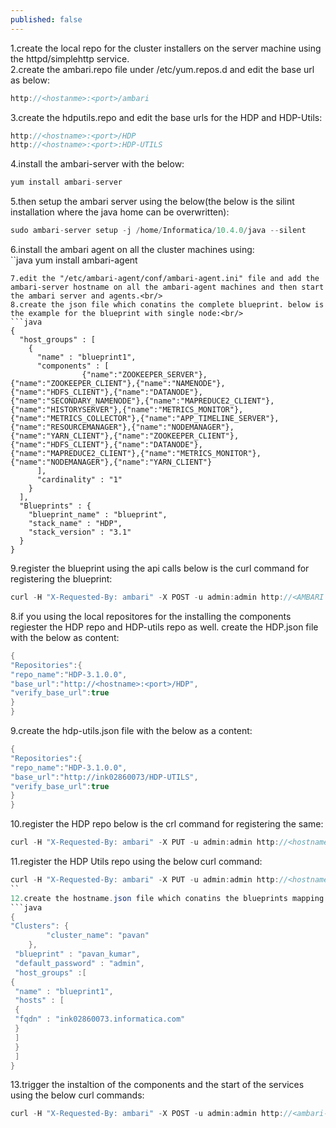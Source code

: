 ```yaml
---
published: false
---
```

1.create the local repo for the cluster installers on the server machine using the httpd/simplehttp service.<br/>
2.create the ambari.repo file under /etc/yum.repos.d and edit the base url as below:<br/>
```java
http://<hostanme>:<port>/ambari
```
3.create the hdputils.repo and edit the base urls for the HDP and HDP-Utils:<br/>
```java
http://<hostname>:<port>/HDP
http://<hostname>:<port>:HDP-UTILS
```
4.install the ambari-server with the below:<br/>
```java
yum install ambari-server
```
5.then setup the ambari server using the below(the below is the silint installation where the java home can be overwritten):<br/>
```java
sudo ambari-server setup -j /home/Informatica/10.4.0/java --silent
```
6.install the ambari agent on all the cluster machines using:<br/>
``java
yum install ambari-agent
```
7.edit the "/etc/ambari-agent/conf/ambari-agent.ini" file and add the ambari-server hostname on all the ambari-agent machines and then start the ambari server and agents.<br/>
8.create the json file which conatins the complete blueprint. below is the example for the blueprint with single node:<br/>
```java
{
  "host_groups" : [
    {
      "name" : "blueprint1",
      "components" : [
                {"name":"ZOOKEEPER_SERVER"},{"name":"ZOOKEEPER_CLIENT"},{"name":"NAMENODE"},{"name":"HDFS_CLIENT"},{"name":"DATANODE"},{"name":"SECONDARY_NAMENODE"},{"name":"MAPREDUCE2_CLIENT"},{"name":"HISTORYSERVER"},{"name":"METRICS_MONITOR"},{"name":"METRICS_COLLECTOR"},{"name":"APP_TIMELINE_SERVER"},{"name":"RESOURCEMANAGER"},{"name":"NODEMANAGER"},{"name":"YARN_CLIENT"},{"name":"ZOOKEEPER_CLIENT"},{"name":"HDFS_CLIENT"},{"name":"DATANODE"},{"name":"MAPREDUCE2_CLIENT"},{"name":"METRICS_MONITOR"},{"name":"NODEMANAGER"},{"name":"YARN_CLIENT"}
      ],
      "cardinality" : "1"
    }
  ],
  "Blueprints" : {
    "blueprint_name" : "blueprint",
    "stack_name" : "HDP",
    "stack_version" : "3.1"
  }
}
```
9.register the blueprint using the api calls below is the curl command for registering the blueprint:<br/>
```java
curl -H "X-Requested-By: ambari" -X POST -u admin:admin http://<AMBARI SERVER HOST>:8080/api/v1/blueprints/<BLUEPRINT NAME> -d @<blueprint filename>.json
```
8.if you using the local repositores for the installing the components regiester the HDP repo and HDP-utils repo as well. create the HDP.json file with the below as content:<br/>
```java
{
"Repositories":{
"repo_name":"HDP-3.1.0.0",
"base_url":"http://<hostname>:<port>/HDP",
"verify_base_url":true
}
}
```
9.create the hdp-utils.json file with the below as a content:
```java
{
"Repositories":{
"repo_name":"HDP-3.1.0.0",
"base_url":"http://ink02860073/HDP-UTILS",
"verify_base_url":true
}
}
```
10.register the HDP repo below is the crl command for registering the same:<br/>
```java
curl -H "X-Requested-By: ambari" -X PUT -u admin:admin http://<hostname>:8080/api/v1/stacks/HDP/versions/3.1/operating_systems/redhat7/repositories/HDP-3.1 -d @HDP.json
```
11.register the HDP Utils repo using the below curl command:<br/>
```java
curl -H "X-Requested-By: ambari" -X PUT -u admin:admin http://<hostname>:8080/api/v1/stacks/HDP/versions/3.1/operating_systems/redhat7/repositories/HDP-UTILS-1.1.0.22 -d @hdp-utils.json
``
12.create the hostname.json file which conatins the blueprints mapping for all the hosts below is the ebample:<br/>
```java
{
"Clusters": {
        "cluster_name": "pavan"
    },
 "blueprint" : "pavan_kumar",
 "default_password" : "admin",
 "host_groups" :[
{
 "name" : "blueprint1",
 "hosts" : [
 {
 "fqdn" : "ink02860073.informatica.com"
 }
 ]
 }
 ]
}
```
13.trigger the instaltion of the components and the start of the services using the below curl commands:<br/>
```java
curl -H "X-Requested-By: ambari" -X POST -u admin:admin http://<ambari-host>:8080/api/v1/clusters/<new-cluster-name>; -d @hostmapping.json
```